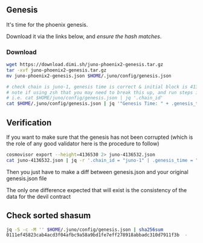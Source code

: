 ## Genesis

It's time for the phoenix genesis.

Download it via the links below, and _ensure the hash matches_.

### Download

```sh
wget https://download.dimi.sh/juno-phoenix2-genesis.tar.gz
tar -xvf juno-phoenix2-genesis.tar.gz
mv juno-phoenix2-genesis.json $HOME/.juno/config/genesis.json

# check chain is juno-1, genesis time is correct & initial block is 4136532
# note if using zsh that you may need to break this up, and run steps individually
# i.e. cat $HOME/juno/config/genesis.json | jq '.chain_id'
cat $HOME/.juno/config/genesis.json | jq '"Genesis Time: " + .genesis_time + " — Chain ID: " + .chain_id + " - Initial Height: " + .initial_height'
```

## Verification

If you want to make sure that the genesis has not been corrupted (which is the role of any good validator here is the procedure to follow)

```sh
cosmovisor export --height=4136530 2> juno-4136532.json
cat juno-4136532.json | jq -r '.chain_id = "juno-1" | .genesis_time = "2022-07-28T21:00:00Z" | .initial_height = "4136532"' > genesis.json
```

Then you just have to make a diff between genesis.json and your original genesis.json file

The only one difference expected that will exist is the consistency of the data for the devil contract 

## Check sorted shasum

```sh
jq -S -c -M '' $HOME/.juno/config/genesis.json | sha256sum
0111ef45823cab4acd3f04afbc9a58a9bd1fe7eff278918abbadc310d7911f3b  -
```
